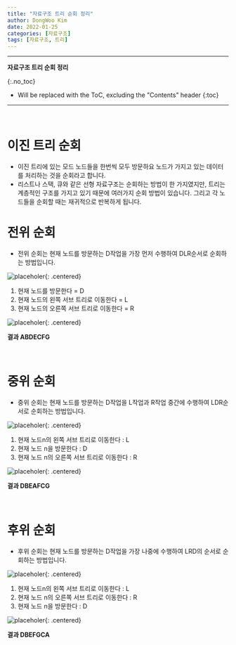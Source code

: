 ```yaml
---
title: "자료구조 트리 순회 정리"
author: DongWoo Kim
date: 2022-01-25
categories: [자료구조]
tags: [자료구조, 트리]
---
```


---

**자료구조 트리 순회 정리**

{:.no_toc}

* Will be replaced with the ToC, excluding the "Contents" header
{:toc}

---

<br/>

# **이진 트리 순회**
- 이진 트리에 있는 모드 노드들을 한번씩 모두 방문하요 노드가 가지고 있는 데이터를 처리하는 것을 순회라고 합니다. 
- 리스트나 스택, 큐와 같은 선형 자료구조는 순회하는 방법이 한 가지였지만, 트리는 계층적인 구조를 가지고 있기 때문에 여러가지 순회 방법이 있습니다. 그리고 각 노드들을 순회할 때는 재귀적으로 반복하게 됩니다.


# **전위 순회**

- 전위 순회는 현재 노드를 방문하는 D작업을 가장 먼저 수행하여 DLR순서로 순회하는 방법입니다.


![placeholer](https://user-images.githubusercontent.com/79832647/150897512-c0ab16e9-b023-403f-afdb-7c4c90350c96.jpeg){: .centered}


1. 현재 노드를 방문한다 = D
2. 현재 노드의 왼쪽 서브 트리로 이동한다 = L
3. 현재 노드의 오른쪽 서브 트리로 이동한다 = R


![placeholer](https://user-images.githubusercontent.com/79832647/150897514-4cee73cb-ef46-46a0-ac74-654b61f9d0a0.jpeg){: .centered}


__결과 ABDECFG__

<br />


# **중위 순회**
- 중위 순회는 현재 노드를 방문하는 D작업을 L작업과 R작업 중간에 수행하여 LDR순서로 순회하는 방법입니다.

![placeholer](https://user-images.githubusercontent.com/79832647/150898051-80eaf83b-b999-40c1-b0c5-609f00925ca2.jpeg){: .centered}



1. 현재 노드n의 왼쪽 서브 트리로 이동한다 : L
2. 현재 노드 n을 방문한다 : D
3. 현재 노드 n의 오른쪽 서브 트리로 이동한다 : R


![placeholer](https://user-images.githubusercontent.com/79832647/150898057-4015a568-450f-4d39-91ad-0143fa967bf1.jpeg){: .centered}


__결과 DBEAFCG__


<br />

# **후위 순회**
- 후위 순회는 현재 노드를 방문하는 D작업을 가장 나중에 수행하여 LRD의 순서로 순회하는 방법입니다.


![placeholer](https://user-images.githubusercontent.com/79832647/150898258-50200752-047b-4ccc-a02d-65283b5b5917.jpeg){: .centered}

1. 현재 노드n의 왼쪽 서브 트리로 이동한다 : L
2. 현재 노드 n의 오른쪽 서브 트리로 이동한다 : R
3. 현재 노드 n을 방문한다 : D



![placeholer](https://user-images.githubusercontent.com/79832647/150898263-8dc8a9e2-46dc-4dcf-ae89-49c9f1170541.jpeg){: .centered}


__결과 DBEFGCA__